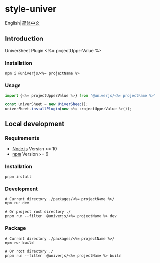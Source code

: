 # style-univer

English| [简体中文](./README-zh.md)

## Introduction

UniverSheet Plugin <%= projectUpperValue %>

### Installation

```shell
npm i @univerjs/<%= projectName %>
```

### Usage

```js
import {<%= projectUpperValue %>} from '@univerjs/<%= projectName %>'

const univerSheet = new UniverSheet();
univerSheet.installPlugin(new <%= projectUpperValue %>());
```

## Local development

### Requirements

-   [Node.js](https://nodejs.org/en/) Version >= 10
-   [npm](https://www.npmjs.com/) Version >= 6

### Installation

```
pnpm install
```

### Development

```
# Current directory ./packages/<%= projectName %>/
npm run dev

# Or project root directory ./
pnpm run --filter  @univerjs/<%= projectName %> dev
```

### Package

```
# Current directory ./packages/<%= projectName %>/
npm run build

# Or root directory ./
pnpm run --filter  @univerjs/<%= projectName %> build
```
